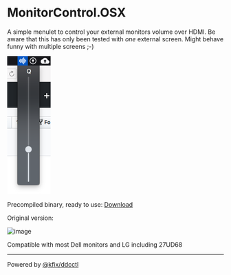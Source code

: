 # MonitorControl.OSX
A simple menulet to control your external monitors volume over HDMI.
Be aware that this has only been tested with *one* external screen. Might behave funny with multiple screens ;-) 

![Scheme](screenshots/sliders.png)

Precompiled binary, ready to use:
[Download](application/MonitorControlOSX.dmg)

Original version:

![image](https://cloud.githubusercontent.com/assets/376453/18903896/5a8ad950-8510-11e6-85d0-c95170a76fb8.png)

Compatible with most Dell monitors and LG including 27UD68

---

Powered by [@kfix/ddcctl](https://github.com/kfix/ddcctl)
